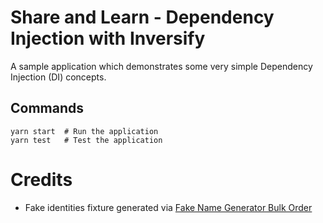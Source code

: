 # Share and Learn - Dependency Injection with Inversify

A sample application which demonstrates some very simple Dependency Injection (DI) concepts.

## Commands

```
yarn start  # Run the application
yarn test   # Test the application
```

# Credits

- Fake identities fixture generated via [Fake Name Generator Bulk Order](https://www.fakenamegenerator.com/?utm_source=bulkorder&utm_medium=email&utm_campaign=bulkorder)
